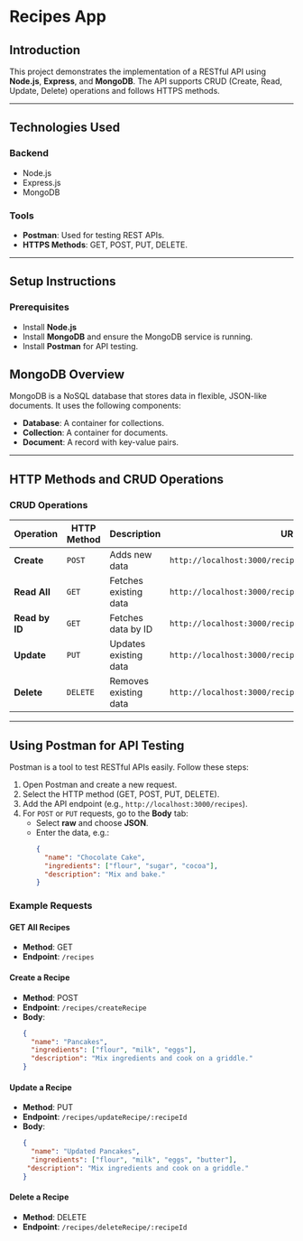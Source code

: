 # Recipes App

## Introduction
This project demonstrates the implementation of a RESTful API using **Node.js**, **Express**, and **MongoDB**. 
The API supports CRUD (Create, Read, Update, Delete) operations and follows HTTPS methods.

---

## Technologies Used
### Backend
- Node.js
- Express.js
- MongoDB

### Tools
- **Postman**: Used for testing REST APIs.
- **HTTPS Methods**: GET, POST, PUT, DELETE.

---

## Setup Instructions
### Prerequisites
- Install **Node.js** 
- Install **MongoDB** and ensure the MongoDB service is running.
- Install **Postman** for API testing.

## MongoDB Overview
MongoDB is a NoSQL database that stores data in flexible, JSON-like documents. It uses the following components:
- **Database**: A container for collections.
- **Collection**: A container for documents.
- **Document**: A record with key-value pairs.

---

## HTTP Methods and CRUD Operations
### CRUD Operations
| Operation      | HTTP Method | Description              | URL                                                   |
|----------------|-------------|--------------------------|-------------------------------------------------------|
| **Create**     | `POST`      | Adds new data            | `http://localhost:3000/recipes/createRecipe`          |
| **Read All**   | `GET`       | Fetches existing data    | `http://localhost:3000/recipes/`                      |
| **Read by ID** | `GET`       | Fetches data by ID       | `http://localhost:3000/recipes/:orderId`              |
| **Update**     | `PUT`       | Updates existing data    | `http://localhost:3000/recipes/updateRecipe/:recipeId`|
| **Delete**     | `DELETE`    | Removes existing data    | `http://localhost:3000/recipes/deleteRecipe/:recipeId`|

---

## Using Postman for API Testing
Postman is a tool to test RESTful APIs easily. Follow these steps:

1. Open Postman and create a new request.
2. Select the HTTP method (GET, POST, PUT, DELETE).
3. Add the API endpoint (e.g., `http://localhost:3000/recipes`).
4. For `POST` or `PUT` requests, go to the **Body** tab:
   - Select **raw** and choose **JSON**.
   - Enter the data, e.g.:
     ```json
     {
       "name": "Chocolate Cake",
       "ingredients": ["flour", "sugar", "cocoa"],
       "description": "Mix and bake."
     }
     ```

### Example Requests
#### GET All Recipes
- **Method**: GET  
- **Endpoint**: `/recipes`

#### Create a Recipe
- **Method**: POST  
- **Endpoint**: `/recipes/createRecipe`  
- **Body**:
  ```json
  {
    "name": "Pancakes",
    "ingredients": ["flour", "milk", "eggs"],
    "description": "Mix ingredients and cook on a griddle."
  }
  ```

#### Update a Recipe
- **Method**: PUT  
- **Endpoint**: `/recipes/updateRecipe/:recipeId`  
- **Body**:
  ```json
  {
    "name": "Updated Pancakes",
    "ingredients": ["flour", "milk", "eggs", "butter"],
   "description": "Mix ingredients and cook on a griddle."
  }
  ```

#### Delete a Recipe
- **Method**: DELETE  
- **Endpoint**: `/recipes/deleteRecipe/:recipeId`
